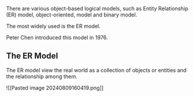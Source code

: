 There are various object-based logical models, such as Entity Relationship (ER) model, object-oriented, model and binary model.

The most widely used is the ER model. 

Peter Chen introduced this model in 1976.

## The ER Model

The ER model view the real world as a collection of objects or entities and the relationship among them.

![[Pasted image 20240809160419.png]]